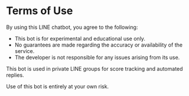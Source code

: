 # Terms of Use

By using this LINE chatbot, you agree to the following:

- This bot is for experimental and educational use only.
- No guarantees are made regarding the accuracy or availability of the service.
- The developer is not responsible for any issues arising from its use.

This bot is used in private LINE groups for score tracking and automated replies.

Use of this bot is entirely at your own risk.
